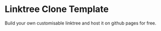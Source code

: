 # Linktree Clone Template

Build your own customisable linktree and host it on github pages for free.
